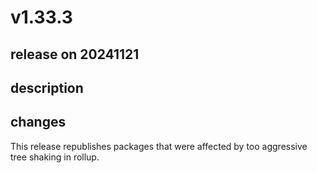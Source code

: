 # v1.33.3

## release on 20241121
## description
## changes
This release republishes packages that were affected by too aggressive tree shaking in rollup.

